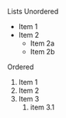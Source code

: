 Lists
Unordered

* Item 1
* Item 2
  * Item 2a
  * Item 2b

Ordered

1. Item 1
2. Item 2
3. Item 3
   1. item 3.1
